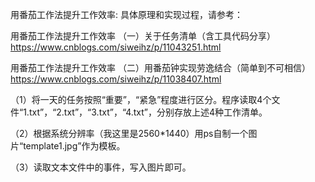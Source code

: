 用番茄工作法提升工作效率:
具体原理和实现过程，请参考：

用番茄工作法提升工作效率 （一）关于任务清单（含工具代码分享）
https://www.cnblogs.com/siweihz/p/11043251.html

用番茄工作法提升工作效率 （二）用番茄钟实现劳逸结合（简单到不可相信） 
https://www.cnblogs.com/siweihz/p/11038407.html




（1）将一天的任务按照“重要”，“紧急”程度进行区分。程序读取4个文件“1.txt”，“2.txt”，“3.txt”，“4.txt”，分别存放上述4种工作清单。

（2）根据系统分辨率（我这里是2560*1440）用ps自制一个图片“template1.jpg”作为模板。

（3）读取文本文件中的事件，写入图片即可。

